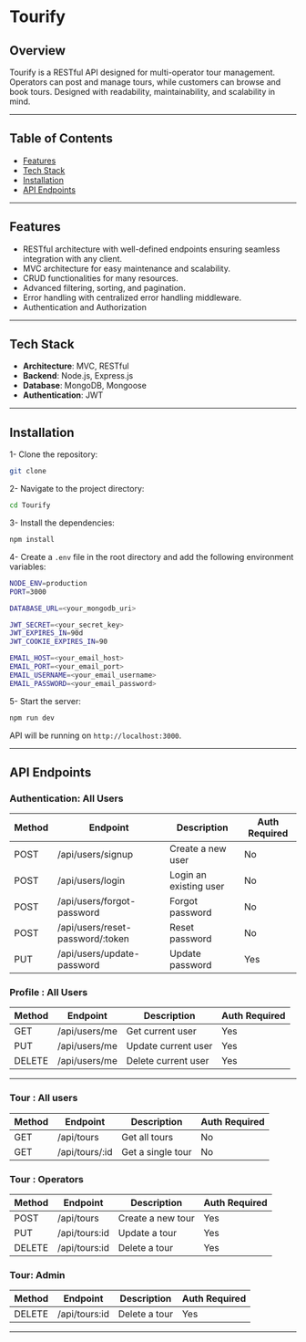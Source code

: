 # Tourify

## Overview

Tourify is a RESTful API designed for multi-operator tour management. Operators can post and manage tours, while customers can browse and book tours. Designed with readability, maintainability, and scalability in mind.

---

## Table of Contents

- [Features](#features)
- [Tech Stack](#tech-stack)
- [Installation](#installation)
- [API Endpoints](#api-endpoints)

---

## Features

- RESTful architecture with well-defined endpoints ensuring seamless integration with any client.
- MVC architecture for easy maintenance and scalability.
- CRUD functionalities for many resources.
- Advanced filtering, sorting, and pagination.
- Error handling with centralized error handling middleware.
- Authentication and Authorization

---

## Tech Stack

- **Architecture**: MVC, RESTful
- **Backend**: Node.js, Express.js
- **Database**: MongoDB, Mongoose
- **Authentication**: JWT

---

## Installation

1- Clone the repository:

```bash
git clone
```

2- Navigate to the project directory:

```bash
cd Tourify
```

3- Install the dependencies:

```bash
npm install
```

4- Create a `.env` file in the root directory and add the following environment variables:

```bash
NODE_ENV=production
PORT=3000

DATABASE_URL=<your_mongodb_uri>

JWT_SECRET=<your_secret_key>
JWT_EXPIRES_IN=90d
JWT_COOKIE_EXPIRES_IN=90

EMAIL_HOST=<your_email_host>
EMAIL_PORT=<your_email_port>
EMAIL_USERNAME=<your_email_username>
EMAIL_PASSWORD=<your_email_password>
```

5- Start the server:

```bash
npm run dev
```

API will be running on `http://localhost:3000`.

---

## API Endpoints

### Authentication: All Users

| Method | Endpoint                         | Description            | Auth Required |
| ------ | -------------------------------- | ---------------------- | ------------- |
| POST   | /api/users/signup                | Create a new user      | No            |
| POST   | /api/users/login                 | Login an existing user | No            |
| POST   | /api/users/forgot-password       | Forgot password        | No            |
| POST   | /api/users/reset-password/:token | Reset password         | No            |
| PUT    | /api/users/update-password       | Update password        | Yes           |

### Profile : All Users

| Method | Endpoint      | Description         | Auth Required |
| ------ | ------------- | ------------------- | ------------- |
| GET    | /api/users/me | Get current user    | Yes           |
| PUT    | /api/users/me | Update current user | Yes           |
| DELETE | /api/users/me | Delete current user | Yes           |

---

### Tour : All users

| Method | Endpoint       | Description       | Auth Required |
| ------ | -------------- | ----------------- | ------------- |
| GET    | /api/tours     | Get all tours     | No            |
| GET    | /api/tours/:id | Get a single tour | No            |

### Tour : Operators

| Method | Endpoint      | Description       | Auth Required |
| ------ | ------------- | ----------------- | ------------- |
| POST   | /api/tours    | Create a new tour | Yes           |
| PUT    | /api/tours:id | Update a tour     | Yes           |
| DELETE | /api/tours:id | Delete a tour     | Yes           |

### Tour: Admin

| Method | Endpoint      | Description   | Auth Required |
| ------ | ------------- | ------------- | ------------- |
| DELETE | /api/tours:id | Delete a tour | Yes           |

---
